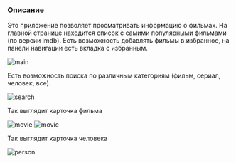 ### Описание
Это приложение позволяет просматривать информацию о фильмах. 
На главной странице находится список с самими популярными фильмами (по версии imdb).
Есть возможность добавлять фильмы в избранное, на панели навигации есть вкладка с избранным.

![main](https://drive.google.com/file/d/13n_nMUS_50X-agkJ9JUrnI2MQ8ZDsCvK/view?usp=sharing)

Есть возможность поиска по различным категориям (фильм, сериал, человек, все).

![search](https://drive.google.com/file/d/1C3P5soNrGd6G7jyV7HrLbtSoXq85Vg-s/view?usp=sharing)

Так выглядит карточка фильма

![movie](https://drive.google.com/file/d/1mwnchUnj9q_AIJ3XUCLBy7E2iKQTpbln/view?usp=sharing)
![movie](https://drive.google.com/file/d/1QtxnfTJZcumblSyIsCOhTzXJdNeYrSRL/view?usp=sharing)

Так выглядит карточка человека

![person](https://drive.google.com/file/d/1P_ero0Fnf7-yi4ThOTXd3KHhXtvpv5Qf/view?usp=sharing)

